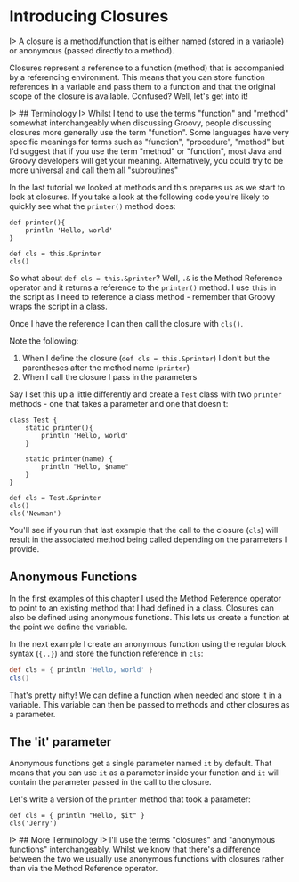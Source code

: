# Introducing Closures

I> A closure is a method/function that is either named (stored in a variable) or anonymous (passed directly to a method).

Closures represent a reference to a function (method) that is accompanied by a referencing environment. This means that you can store function references in a variable and pass them to a function and that the original scope of the closure is available. Confused? Well, let's get into it!

I> ## Terminology
I> Whilst I tend to use the terms "function" and "method" somewhat interchangeably when discussing Groovy, people discussing closures more generally use the term "function". Some languages have very specific meanings for terms such as "function", "procedure", "method" but I'd suggest that if you use the term "method" or "function", most Java and Groovy developers will get your meaning. Alternatively, you could try to be more universal and call them all "subroutines"

In the last tutorial we looked at methods and this prepares us as we start to look at closures. If you take a look at the following code you're likely to quickly see what the `printer()` method does:


	def printer(){
	    println 'Hello, world'
	}
	
	def cls = this.&printer
	cls()


So what about `def cls = this.&printer`? Well, `.&` is the Method Reference operator and it returns a reference to the `printer()` method. I use `this` in the script as I need to reference a class method - remember that Groovy wraps the script in a class.

Once I have the reference I can then call the closure with `cls()`.

Note the following:

1. When I define the closure (`def cls = this.&printer`) I don't but the parentheses after the method name (`printer`)
2. When I call the closure I pass in the parameters

Say I set this up a little differently and create a `Test` class with two `printer` methods - one that takes a parameter and one that doesn't:


	class Test {
	    static printer(){
	        println 'Hello, world'
	    }
	    
	    static printer(name) {
	        println "Hello, $name"
	    }
	}
	
	def cls = Test.&printer
	cls()
	cls('Newman')


You'll see if you run that last example that the call to the closure (`cls`) will result in the associated method being called depending on the parameters I provide.

## Anonymous Functions

In the first examples of this chapter I used the Method Reference operator to point to an existing method that I had defined in a class. Closures can also be defined using anonymous functions. This lets us create a function at the point we define the variable.

In the next example I create an anonymous function using the regular block syntax (`{..}`) and store the function reference in `cls`:

```groovy
def cls = { println 'Hello, world' }
cls()
```

That's pretty nifty! We can define a function when needed and store it in a variable. This variable can then be passed to methods and other closures as a parameter.

## The 'it' parameter

Anonymous functions get a single parameter named `it` by default. That means that you can use `it` as a parameter inside your function and `it` will contain the parameter passed in the call to the closure.

Let's write a version of the `printer` method that took a parameter:


	def cls = { println "Hello, $it" }
	cls('Jerry')


I> ## More Terminology
I> I'll use the terms "closures" and "anonymous functions" interchangeably. Whilst we know that there's a difference between the two we usually use anonymous functions with closures rather than via the Method Reference operator.
